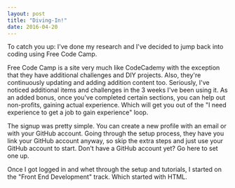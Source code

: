```yaml
---
layout: post
title: "Diving-In!"
date: 2016-04-20
---
```


To catch you up: I've done my research and I've decided to jump back into coding using Free Code Camp.

Free Code Camp is a site very much like CodeCademy with the exception that they have additional challenges and DIY projects. Also, they're continuously updating and adding addition content too. Seriously, I've noticed additional items and challenges in the 3 weeks I've been using it. As an added bonus, once you've completed certain sections, you can help out non-profits, gaining actual experience. Which will get you out of the "I need experience to get a job to gain experience" loop.

The signup was pretty simple. You can create a new profile with an email or with your GitHub account. Going through the setup process, they have you link your GitHub account anyway, so skip the extra steps and just use your GitHub account to start. Don't have a GitHub account yet? Go here to set one up.

Once I got logged in and whet through the setup and tutorials, I started on the "Front End Development" track. Which started with HTML.
